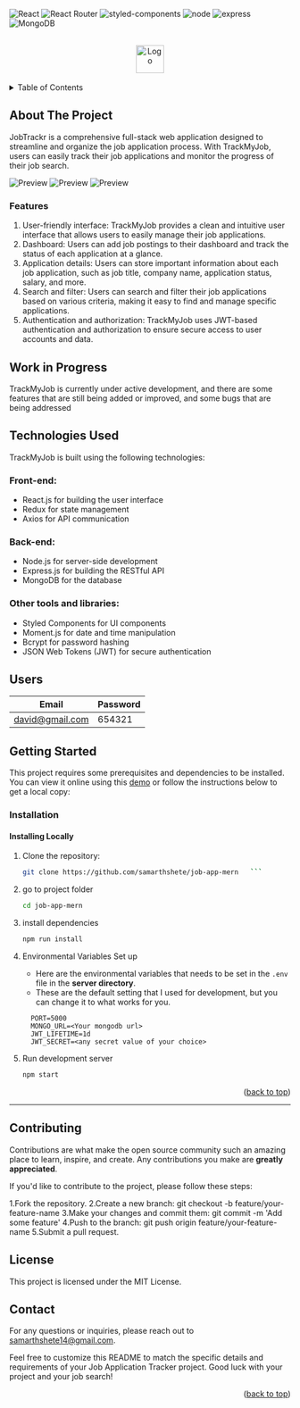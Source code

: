 <div id="top"></div>

![React](https://img.shields.io/badge/React-20232A?style=for-the-badge&logo=react&logoColor=61DAFB)
![React Router](https://img.shields.io/badge/React_Router-CA4245?style=for-the-badge&logo=react-router&logoColor=white)
![styled-components](https://img.shields.io/badge/styled--components-DB7093?style=for-the-badge&logo=styled-components&logoColor=white)
![node](https://img.shields.io/badge/Node.js-339933?style=for-the-badge&logo=nodedotjs&logoColor=white)
![express](https://img.shields.io/badge/Express.js-000000?style=for-the-badge&logo=express&logoColor=white)
![MongoDB](https://img.shields.io/badge/MongoDB-4EA94B?style=for-the-badge&logo=mongodb&logoColor=white)

<!-- PROJECT LOGO -->
<div align="center">
  <br>
  <a href="https://jobify-abdelrahman-soltan.up.railway.app/">
    <img src="./client/src/assets/images/logo-no=background.png" alt="Logo" height="50">
  </a>
  <br>
  <br>
</div>

<!-- TABLE OF CONTENTS -->
<details>
  <summary>Table of Contents</summary>
  <ol>
    <li>
      <a href="#about-the-project">About The Project</a>
      <ul>
        <li><a href="#features">Features</a></li>
        <li><a href="#technologies-used">Technologies Used</a></li>
        <li><a href="#users">Users</a></li>
      </ul>
    </li>
    <li>
      <a href="#getting-started">Getting Started</a>
      <ul>
        <li><a href="#installation">Installation</a></li>
      </ul>
    </li>
    <li><a href="#contributing">Contributing</a></li>
    <li><a href="#license">License</a></li>
    <li><a href="#contact">Contact</a></li>
  </ol>
</details>

## About The Project

JobTrackr is a comprehensive full-stack web application designed to streamline and organize the job application process. With TrackMyJob, users can easily track their job applications and monitor the progress of their job search.

![Preview](./client/src/assets/images/preview.PNG)
![Preview](./client/src/assets/images/preview2.PNG)
![Preview](./client/src/assets/images/preview3.PNG)

### Features

1. User-friendly interface: TrackMyJob provides a clean and intuitive user interface that allows users to easily manage their job applications.
2. Dashboard: Users can add job postings to their dashboard and track the status of each application at a glance.
3. Application details: Users can store important information about each job application, such as job title, company name, application status, salary, and more.
4. Search and filter: Users can search and filter their job applications based on various criteria, making it easy to find and manage specific applications.
5. Authentication and authorization: TrackMyJob uses JWT-based authentication and authorization to ensure secure access to user accounts and data.

## Work in Progress

TrackMyJob is currently under active development, and there are some features that are still being added or improved, and some bugs that are being addressed

## Technologies Used
  TrackMyJob is built using the following technologies:

### Front-end:

- React.js for building the user interface
- Redux for state management
- Axios for API communication

### Back-end:

- Node.js for server-side development
- Express.js for building the RESTful API
- MongoDB for the database

### Other tools and libraries:

- Styled Components for UI components
- Moment.js for date and time manipulation
- Bcrypt for password hashing
- JSON Web Tokens (JWT) for secure authentication

## Users

| Email              | Password |
| ------------------ | -------- |
| david@gmail.com    | 654321   |

<!-- GETTING STARTED -->

## Getting Started

This project requires some prerequisites and dependencies to be installed. You can view it online using this [demo](https://jobify-abdelrahman-soltan.up.railway.app/) or follow the instructions below to get a local copy:

### Installation

#### Installing Locally

1. Clone the repository:

   ```sh
   git clone https://github.com/samarthshete/job-app-mern   ```

2. go to project folder

   ```sh
   cd job-app-mern
   ```

3. install dependencies

   ```bash
   npm run install
   ```

4. Environmental Variables Set up

   - Here are the environmental variables that needs to be set in the `.env` file in the **server directory**.
   - These are the default setting that I used for development, but you can change it to what works for you.

   ```
     PORT=5000
     MONGO_URL=<Your mongodb url>
     JWT_LIFETIME=1d
     JWT_SECRET=<any secret value of your choice>
   ```

5. Run development server

   ```sh
   npm start
   ```
<p align="right">(<a href="#top">back to top</a>)</p>

---

<!-- CONTRIBUTING -->

## Contributing

Contributions are what make the open source community such an amazing place to learn, inspire, and create. Any contributions you make are **greatly appreciated**.

If you'd like to contribute to the project, please follow these steps:

1.Fork the repository.
2.Create a new branch: git checkout -b feature/your-feature-name
3.Make your changes and commit them: git commit -m 'Add some feature'
4.Push to the branch: git push origin feature/your-feature-name
5.Submit a pull request.

## License
This project is licensed under the MIT License.

## Contact
For any questions or inquiries, please reach out to samarthshete14@gmail.com.

Feel free to customize this README to match the specific details and requirements of your Job Application Tracker project. 
Good luck with your project and your job search!

<p align="right">(<a href="#top">back to top</a>)</p>
